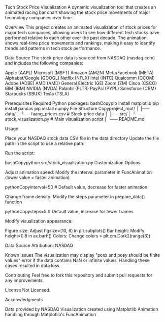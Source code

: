   Tech Stock Price Visualization
  A dynamic visualization tool that creates an animated racing bar chart showing the stock price movements of major technology companies over time.
  
  Overview
  This project creates an animated visualization of stock prices for major tech companies, allowing users to see how different tech stocks have performed relative to each other over the past decade. The animation shows real-time price movements and rankings, making it easy to identify trends and patterns in tech stock performance.
  
  Data Source
  The stock price data is sourced from NASDAQ (nasdaq.com) and includes the following companies:
  
Apple (AAPL)
Microsoft (MSFT)
Amazon (AMZN)
Meta/Facebook (META)
Alphabet/Google (GOOGL)
Netflix (NFLX)
Intel (INTC)
Qualcomm (QCOM)
Adobe (ADBE)
AMD (AMD)
General Electric (GE)
Zoom (ZM)
Cisco (CSCO)
IBM (IBM)
NVIDIA (NVDA)
Palantir (PLTR)
PayPal (PYPL)
Salesforce (CRM)
Starbucks (SBUX)
Tesla (TSLA)

Prerequisites
Required Python packages:
bashCopypip install matplotlib
pip install pandas
pip install numpy
File Structure
Copyproject_root/
│
├── data/
│   └── faang_prices.csv    # Stock price data
│
├── src/
│   └── stock_visualization.py    # Main visualization script
│
└── README.md

Usage

Place your NASDAQ stock data CSV file in the data directory
Update the file path in the script to use a relative path:

Run the script:

bashCopypython src/stock_visualization.py
Customization Options

Adjust animation speed: Modify the interval parameter in FuncAnimation (lower value = faster animation)

pythonCopyinterval=50  # Default value, decrease for faster animation

Change frame density: Modify the steps parameter in prepare_data() function

pythonCopysteps=5  # Default value, increase for fewer frames

Modify visualization appearance:

Figure size: Adjust figsize=(10, 6) in plt.subplots()
Bar height: Modify height=0.8 in ax.barh()
Colors: Change colors = plt.cm.Dark2(range(6))


Data Source Attribution: NASDAQ

Known Issues
The visualization may display "posx and posy should be finite values" error if the data contains NaN or infinite values. Handling these cases resulted in data loss.

Contributing
Feel free to fork this repository and submit pull requests for any improvements.

License
Not Licensed.

Acknowledgments

Data provided by NASDAQ
Visualization created using Matplotlib
Animation handling through Matplotlib's FuncAnimation
